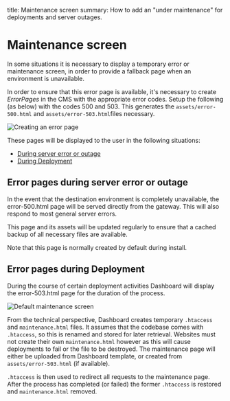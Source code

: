 title: Maintenance screen
summary: How to add an "under maintenance" for deployments and server outages.

# Maintenance screen

In some situations it is necessary to display a temporary error or maintenance screen, in order to provide a
fallback page when an environment is unavailable.

In order to ensure that this error page is available, it's necessary to create *ErrorPages* in the CMS with
the appropriate error codes. Setup the following (as below) with the codes 500 and 503. This generates the
`assets/error-500.html` and `assets/error-503.html`files necessary.

![Creating an error page](/_images/creating-an-error-page.png)

These pages will be displayed to the user in the following situations:

* [During server error or outage](#during-server-error-or-outage-2)
* [During Deployment](#during-deployment-2)

## Error pages during server error or outage

In the event that the destination environment is completely unavailable, the error-500.html page will be served directly
from the gateway. This will also respond to most general server errors.

This page and its assets will be updated regularly to ensure that a cached backup of all necessary files are available.

Note that this page is normally created by default during install.

## Error pages during Deployment

During the course of certain deployment activities Dashboard will display the error-503.html page for the duration
of the process.

![Default maintenance screen](/_images/default-maintenance-screen.jpg)

From the technical perspective, Dashboard creates temporary `.htaccess` and `maintenance.html` files. It assumes that
the codebase comes with `.htaccess`, so this is renamed and stored for later retrieval. Websites must not create their
own `maintenance.html` however as this will cause deployments to fail or the file to be destroyed. The maintenance page
will either be uploaded from Dashboard template, or created from `assets/error-503.html` (if available).

`.htaccess` is then used to redirect all requests to the maintenance page. After the process has completed (or failed)
the former `.htaccess` is restored and `maintenance.html` removed.

